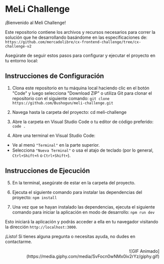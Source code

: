 # MeLi Challenge

¡Bienvenido al Meli Challenge!

Este repositorio contiene los archivos y recursos necesarios para correr la solución que he desarrollando basándome en las especificaciones de:
`https://github.com/mercadolibre/cx-frontend-challenge/tree/cx-challenge-v2`

Asegúrate de seguir estos pasos para configurar y ejecutar el proyecto en tu entorno local:

## Instrucciones de Configuración

1. Clona este repositorio en tu máquina local haciendo clic en el botón "Code" y luego selecciona "Download ZIP" o utiliza Git para clonar el repositorio con el siguiente comando:
`git clone https://github.com/Bushogun/meli-challenge.git`

2. Navega hasta la carpeta del proyecto:
cd meli-challenge

3. Abre la carpeta en Visual Studio Code o tu editor de código preferido:
`code .`

4. Abre una terminal en Visual Studio Code:
- Ve al menú `"Terminal"` en la parte superior.
- Selecciona `"Nueva Terminal"` o usa el atajo de teclado (por lo general, `Ctrl+Shift+ñ` o `Ctrl+Shift+`).

## Instrucciones de Ejecución

5. En la terminal, asegúrate de estar en la carpeta del proyecto.

6. Ejecuta el siguiente comando para instalar las dependencias del proyecto:
`npm install`

7. Una vez que se hayan instalado las dependencias, ejecuta el siguiente comando para iniciar la aplicación en modo de desarrollo:
`npm run dev`


Esto iniciará la aplicación y podrás acceder a ella en tu navegador visitando la dirección `http://localhost:3000`.

¡Listo! Si tienes alguna pregunta o necesitas ayuda, no dudes en contactarme.
<p align="right">
![GIF Animado](https://media.giphy.com/media/SvFocn0wNMx0iv2rYz/giphy.gif)
</p>